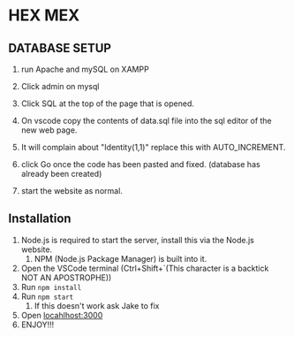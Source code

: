 # HEX MEX

## DATABASE SETUP

1. run Apache and mySQL on XAMPP
2. Click admin on mysql
3. Click SQL at the top of the page that is opened.
4. On vscode copy the contents of data.sql file into the sql editor of the new web page.
5. It will complain about "Identity(1,1)" replace this with AUTO_INCREMENT.
6. click Go once the code has been pasted and fixed. 
(database has already been created)


7. start the website as normal.


## Installation

1. Node.js is required to start the server, install this via the Node.js website.
   1. NPM (Node.js Package Manager) is built into it.
2. Open the VSCode terminal (Ctrl+Shift+`(This character is a backtick NOT AN APOSTROPHE))
3. Run `npm install`
4. Run `npm start`
   1. If this doesn't work ask Jake to fix
5. Open [locahlhost:3000](http://localhost:3000/)
6. ENJOY!!!

